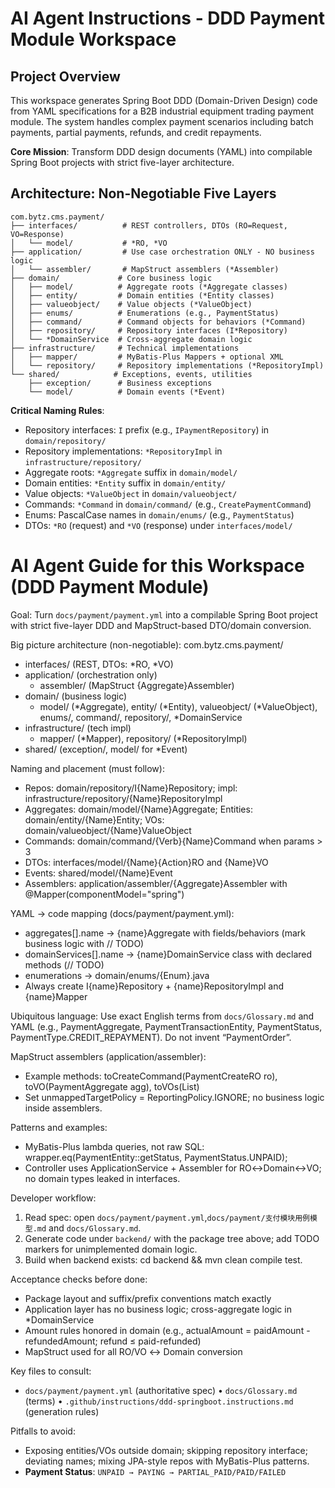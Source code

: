 # AI Agent Instructions - DDD Payment Module Workspace

## Project Overview
This workspace generates Spring Boot DDD (Domain-Driven Design) code from YAML specifications for a B2B industrial equipment trading payment module. The system handles complex payment scenarios including batch payments, partial payments, refunds, and credit repayments.

**Core Mission**: Transform DDD design documents (YAML) into compilable Spring Boot projects with strict five-layer architecture.

## Architecture: Non-Negotiable Five Layers

```
com.bytz.cms.payment/
├── interfaces/          # REST controllers, DTOs (RO=Request, VO=Response)
│   └── model/           # *RO, *VO
├── application/         # Use case orchestration ONLY - NO business logic
│   └── assembler/       # MapStruct assemblers (*Assembler)
├── domain/             # Core business logic
│   ├── model/          # Aggregate roots (*Aggregate classes)
│   ├── entity/         # Domain entities (*Entity classes)
│   ├── valueobject/    # Value objects (*ValueObject)
│   ├── enums/          # Enumerations (e.g., PaymentStatus)
│   ├── command/        # Command objects for behaviors (*Command)
│   ├── repository/     # Repository interfaces (I*Repository)
│   └── *DomainService  # Cross-aggregate domain logic
├── infrastructure/     # Technical implementations
│   ├── mapper/         # MyBatis-Plus Mappers + optional XML
│   └── repository/     # Repository implementations (*RepositoryImpl)
└── shared/            # Exceptions, events, utilities
    ├── exception/      # Business exceptions
    └── model/          # Domain events (*Event)
```

**Critical Naming Rules**:
- Repository interfaces: `I` prefix (e.g., `IPaymentRepository`) in `domain/repository/`
- Repository implementations: `*RepositoryImpl` in `infrastructure/repository/`
- Aggregate roots: `*Aggregate` suffix in `domain/model/`
- Domain entities: `*Entity` suffix in `domain/entity/`
- Value objects: `*ValueObject` in `domain/valueobject/`
- Commands: `*Command` in `domain/command/` (e.g., `CreatePaymentCommand`)
- Enums: PascalCase names in `domain/enums/` (e.g., `PaymentStatus`)
- DTOs: `*RO` (request) and `*VO` (response) under `interfaces/model/`
# AI Agent Guide for this Workspace (DDD Payment Module)

Goal: Turn `docs/payment/payment.yml` into a compilable Spring Boot project with strict five-layer DDD and MapStruct-based DTO/domain conversion.

Big picture architecture (non-negotiable):
com.bytz.cms.payment/
- interfaces/ (REST, DTOs: *RO, *VO)
- application/ (orchestration only)
  - assembler/ (MapStruct {Aggregate}Assembler)
- domain/ (business logic)
  - model/ (*Aggregate), entity/ (*Entity), valueobject/ (*ValueObject), enums/, command/, repository/, *DomainService
- infrastructure/ (tech impl)
  - mapper/ (*Mapper), repository/ (*RepositoryImpl)
- shared/ (exception/, model/ for *Event)

Naming and placement (must follow):
- Repos: domain/repository/I{Name}Repository; impl: infrastructure/repository/{Name}RepositoryImpl
- Aggregates: domain/model/{Name}Aggregate; Entities: domain/entity/{Name}Entity; VOs: domain/valueobject/{Name}ValueObject
- Commands: domain/command/{Verb}{Name}Command when params > 3
- DTOs: interfaces/model/{Name}{Action}RO and {Name}VO
- Events: shared/model/{Name}Event
- Assemblers: application/assembler/{Aggregate}Assembler with @Mapper(componentModel="spring")

YAML → code mapping (docs/payment/payment.yml):
- aggregates[].name → {name}Aggregate with fields/behaviors (mark business logic with // TODO)
- domainServices[].name → {name}DomainService class with declared methods (// TODO)
- enumerations → domain/enums/{Enum}.java
- Always create I{name}Repository + {name}RepositoryImpl and {name}Mapper

Ubiquitous language: Use exact English terms from `docs/Glossary.md` and YAML (e.g., PaymentAggregate, PaymentTransactionEntity, PaymentStatus, PaymentType.CREDIT_REPAYMENT). Do not invent “PaymentOrder”.

MapStruct assemblers (application/assembler):
- Example methods: toCreateCommand(PaymentCreateRO ro), toVO(PaymentAggregate agg), toVOs(List<PaymentAggregate>)
- Set unmappedTargetPolicy = ReportingPolicy.IGNORE; no business logic inside assemblers.

Patterns and examples:
- MyBatis-Plus lambda queries, not raw SQL:
  wrapper.eq(PaymentEntity::getStatus, PaymentStatus.UNPAID);
- Controller uses ApplicationService + Assembler for RO↔Domain↔VO; no domain types leaked in interfaces.

Developer workflow:
1) Read spec: open `docs/payment/payment.yml`,`docs/payment/支付模块用例模型.md` and `docs/Glossary.md`.
2) Generate code under `backend/` with the package tree above; add TODO markers for unimplemented domain logic.
3) Build when backend exists: cd backend && mvn clean compile test.

Acceptance checks before done:
- Package layout and suffix/prefix conventions match exactly
- Application layer has no business logic; cross-aggregate logic in *DomainService
- Amount rules honored in domain (e.g., actualAmount = paidAmount - refundedAmount; refund ≤ paid-refunded)
- MapStruct used for all RO/VO ↔ Domain conversion

Key files to consult:
- `docs/payment/payment.yml` (authoritative spec) • `docs/Glossary.md` (terms) • `.github/instructions/ddd-springboot.instructions.md` (generation rules)

Pitfalls to avoid:
- Exposing entities/VOs outside domain; skipping repository interface; deviating names; mixing JPA-style repos with MyBatis-Plus patterns.
- **Payment Status**: `UNPAID → PAYING → PARTIAL_PAID/PAID/FAILED`
